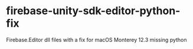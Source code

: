 # firebase-unity-sdk-editor-python-fix

Firebase.Editor dll files with a fix for macOS Monterey 12.3 missing python
